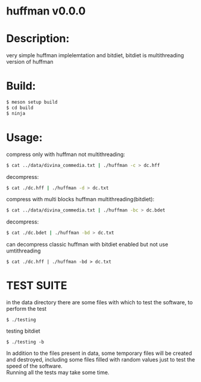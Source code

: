 huffman v0.0.0
==================

Description:
============
very simple huffman implelemtation and bitdiet, bitdiet is multithreading version of huffman

Build:
======
```bash
$ meson setup build
$ cd build
$ ninja
```

Usage:
======
compress only with huffman not multithreading:
```bash
$ cat ../data/divina_commedia.txt | ./huffman -c > dc.hff
```
decompress:
```bash
$ cat ./dc.hff | ./huffman -d > dc.txt
```
compress with multi blocks huffman multithreading(bitdiet):
```bash
$ cat ../data/divina_commedia.txt | ./huffman -bc > dc.bdet
```
decompress:
```bash
$ cat ./dc.bdet | ./huffman -bd > dc.txt
```
can decompress classic huffman with bitdiet enabled but not use umtithreading
```
$ cat ./dc.hff | ./huffman -bd > dc.txt
```

TEST SUITE
==========
in the data directory there are some files with which to test the software, to perform the test
```
$ ./testing
```
testing bitdiet
```
$ ./testing -b
```
In addition to the files present in data, some temporary files will be created and destroyed, including some files filled with random values just to test the speed of the software.<br>
Running all the tests may take some time.
